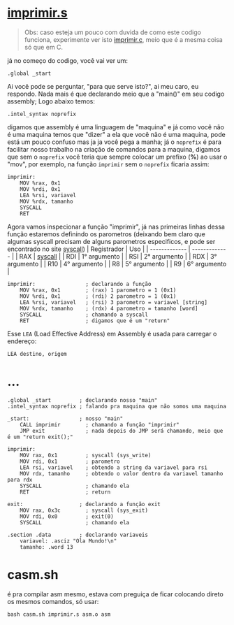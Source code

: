 # [imprimir.s](https://github.com/tisiohw/assembly/blob/main/imprimir.s)
> Obs: caso esteja um pouco com duvida de como este codigo funciona, experimente ver isto [imprimir.c](https://github.com/tisiohw/assembly/blob/main/imprimir.c), meio que é a mesma coisa só que em C.

já no começo do codigo, você vai ver um:
```assembly
.global _start
```
Ai você pode se perguntar, "para que serve isto?", ai meu caro, eu respondo. Nada mais é que declarando meio que a "main()" em seu codigo assembly;
Logo abaixo temos:
```assembly
.intel_syntax noprefix
```
digamos que assembly é uma linguagem de "maquina" e já como você não é uma maquina temos que "dizer" a ela que você não é uma maquina, pode está um pouco confuso mas ja ja você pega a manha;
já o `noprefix` é para facilitar nosso trabalho na criação de comandos para a maquina, digamos que sem o `noprefix` você teria que sempre colocar um prefixo (**%**) ao usar o "mov", por exemplo, na função `imprimir` sem o `noprefix` ficaria assim:
```assembly
imprimir:
	MOV %rax, 0x1
	MOV %rdi, 0x1
	LEA %rsi, variavel
	MOV %rdx, tamanho
	SYSCALL
	RET
```
Agora vamos inspecionar a função "imprimir", já nas primeiras linhas dessa função estaremos definindo os parometros (deixando bem claro que algumas syscall precisam de alguns parometros especificos, e pode ser encontrado no site [syscall](https://blog.rchapman.org/posts/Linux_System_Call_Table_for_x86_64/)) 
| Registrador   | Uso           |
| ------------- | ------------- |
| RAX           | [syscall](https://blog.rchapman.org/posts/Linux_System_Call_Table_for_x86_64/)       |
| RDI           | 1° argumento  |
| RSI           | 2° argumento  |
| RDX           | 3° argumento  |
| R10           | 4° argumento  |
| R8            | 5° argumento  |
| R9            | 6° argumento  |
```assembly
imprimir:                ; declarando a função
	MOV %rax, 0x1        ; (rax) 1 parometro = 1 (0x1)
	MOV %rdi, 0x1        ; (rdi) 2 parometro = 1 (0x1) 
	LEA %rsi, variavel   ; (rsi) 3 parometro = variavel [string]
	MOV %rdx, tamanho    ; (rdx) 4 parometro = tamanho [word]
	SYSCALL              ; chamando a syscall
	RET                  ; digamos que é um "return"
```
Esse `LEA` (Load Effective Address) em Assembly é usada para carregar o endereço:
```assembly
LEA destino, origem
```
# ...
```assembly
.global _start         ; declarando nosso "main"
.intel_syntax noprefix ; falando pra maquina que não somos uma maquina

_start:                ; nosso "main"
	CALL imprimir        ; chamando a função "imprimir"
	JMP exit             ; nada depois do JMP será chamando, meio que é um "return exit();"

imprimir:
	MOV rax, 0x1         ; syscall (sys_write)
	MOV rdi, 0x1         ; parometro
	LEA rsi, variavel    ; obtendo a string da variavel para rsi
	MOV rdx, tamanho     ; obtendo o valor dentro da variavel tamanho para rdx
	SYSCALL              ; chamando ela
	RET                  ; return

exit:                  ; declarando a função exit
	MOV rax, 0x3c        ; syscall (sys_exit)
	MOV rdi, 0x0         ; exit(0)
	SYSCALL              ; chamando ela

.section .data         ; declarando variaveis
	variavel: .asciz "Ola Mundo!\n"
	tamanho: .word 13
```

# casm.sh
é pra compilar asm mesmo, estava com preguiça de ficar colocando direto os mesmos comandos, só usar: 
```shell
bash casm.sh imprimir.s asm.o asm
```
